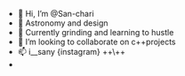 - 👋 Hi, I’m @San-chari
- 👀 Astronomy and design
- 🌱 Currently grinding and learning to hustle
- 💞️ I’m looking to collaborate on c++projects
- 📫 i__sany {instagram} ++\\\++
-                         



<!---
San-chari/San-chari is a ✨ special ✨ repository because its `README.md` (this file) appears on your GitHub profile.
You can click the Preview link to take a look at your changes.
--->
